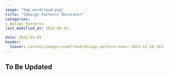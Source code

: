 ```yaml
---
image: "tmp_wordcloud.png"
title: "[Design Pattern] Decorator"
categories:
- Design Patterns
last_modified_at: 2022-03-01

date: 2022-01-01
header:
  teaser: /assets/images/undefined/design-pattern-nedir-2021-12-18-143754.jpg
---
```


## To Be Updated